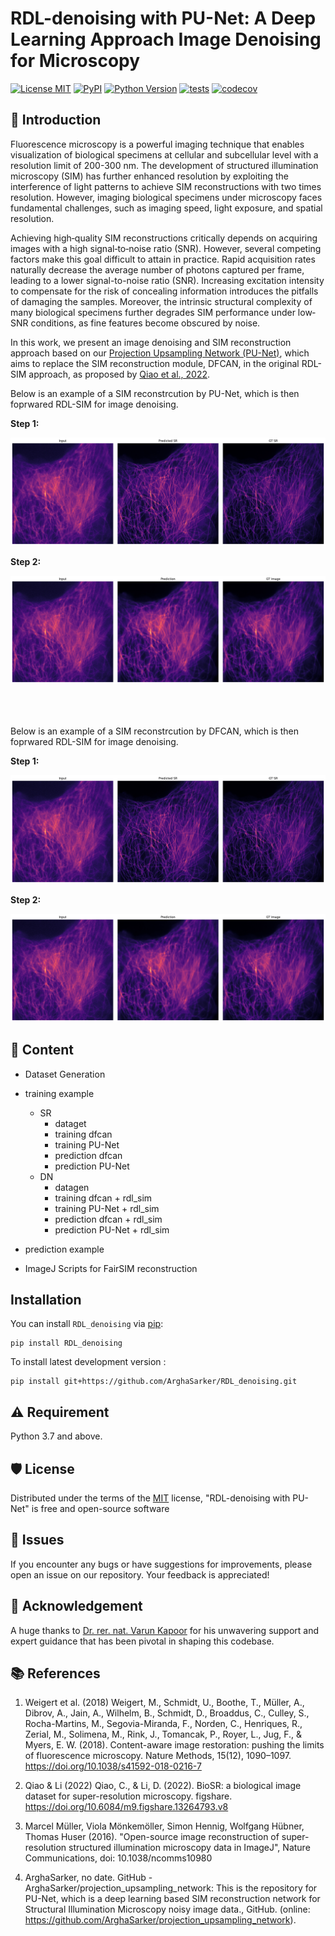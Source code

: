 # RDL-denoising with PU-Net: A Deep Learning Approach Image Denoising for Microscopy

[![License MIT](https://img.shields.io/pypi/l/RDL_denoising.svg?color=green)](https://github.com/ArghaSarker/RDL_denoising/raw/main/LICENSE)
[![PyPI](https://img.shields.io/pypi/v/RDL_denoising.svg?color=green)](https://pypi.org/project/RDL_denoising)
[![Python Version](https://img.shields.io/pypi/pyversions/RDL_denoising.svg?color=green)](https://python.org)
[![tests](https://github.com/ArghaSarker/RDL_denoising/workflows/tests/badge.svg)](https://github.com/ArghaSarker/RDL_denoising/actions)
[![codecov](https://codecov.io/gh/ArghaSarker/RDL_denoising/branch/main/graph/badge.svg)](https://codecov.io/gh/ArghaSarker/RDL_denoising)


## 🗿 Introduction

Fluorescence microscopy is a powerful imaging technique that enables visualization
of biological specimens at
cellular and subcellular level with a resolution limit of 200-300 nm. The development of structured illumination microscopy (SIM) has further enhanced resolution by exploiting the interference of light patterns to achieve SIM reconstructions with two times resolution. However, imaging biological specimens under microscopy faces fundamental challenges, such as imaging speed, light exposure, and spatial resolution.


Achieving high‐quality SIM reconstructions critically depends on acquiring images with a high signal‐to‐noise ratio (SNR). However, several competing factors make this goal difficult to attain in practice. Rapid acquisition rates naturally decrease the average number of photons captured per frame, leading to a lower signal-to-noise ratio (SNR). Increasing excitation intensity to compensate for the risk of concealing information introduces the pitfalls of damaging the samples. Moreover, the intrinsic structural complexity of many biological specimens further degrades SIM performance under low‐SNR conditions, as fine features become obscured by noise.

In this work, we present an image denoising and SIM reconstruction approach based on our [Projection Upsampling Network (PU-Net)](https://github.com/ArghaSarker/projection_upsampling_network), which aims to replace the SIM reconstruction module, DFCAN, in the original RDL-SIM approach, as proposed by [Qiao et al., 2022](https://www.nature.com/articles/s41587-022-01471-3).




Below is an example of a SIM reconstrcution by PU-Net, which is then foprwared RDL-SIM for image denoising.

**Step 1:**

<div align="center">
    <img src="./images/rdl_PU-Net_SR.png" alt="SIM reconsturuction by PU-Net">
</div>

**Step 2:**

<div align="center">
    <img src="./images/rdl_PU-Net_3d.png" alt="PU-Net + RDL denoising">
</div>

<div style="height: 50px;"></div>


Below is an example of a SIM reconstrcution by DFCAN, which is then foprwared RDL-SIM for image denoising.

**Step 1:**

<div align="center">
    <img src="./images/rdl_SIM_SR.png" alt="SIM reconsturuction by DFCAN">
</div>

**Step 2:**

<div align="center">
    <img src="./images/rdl_SIM_3d.png" alt="DFCAN+ RDL denoising">
</div>







<!-- A simple package to use with caped

----------------------------------

This [caped] package was generated with [Cookiecutter] using [@caped]'s [cookiecutter-template] template. -->

## 🧾 Content
- Dataset Generation
- training example
    - SR
        - dataget
        - training dfcan
        - training PU-Net
        - prediction dfcan
        - prediction PU-Net
    - DN
        - datagen
        - training dfcan + rdl_sim
        - training PU-Net + rdl_sim
        - prediction dfcan + rdl_sim
        - prediction PU-Net + rdl_sim

- prediction example
- ImageJ Scripts for FairSIM  reconstruction


## Installation

You can install `RDL_denoising` via [pip]:

    pip install RDL_denoising



To install latest development version :

    pip install git+https://github.com/ArghaSarker/RDL_denoising.git


## ⚠️ Requirement
Python 3.7 and above.




## 🛡 License

Distributed under the terms of the [MIT] license,
"RDL-denoising with PU-Net" is free and open-source software

## 🐞 Issues

If you encounter any bugs or have suggestions for improvements, please open an issue on our repository. Your feedback is appreciated!





## 🙏 Acknowledgement



A huge thanks to [Dr. rer. nat. Varun Kapoor](https://github.com/kapoorlab) for his unwavering support and expert guidance that has been pivotal in shaping this codebase.


## 📚 References
1. Weigert et al. (2018)
Weigert, M., Schmidt, U., Boothe, T., Müller, A., Dibrov, A., Jain, A., Wilhelm, B., Schmidt, D., Broaddus, C., Culley, S., Rocha-Martins, M., Segovia-Miranda, F., Norden, C., Henriques, R., Zerial, M., Solimena, M., Rink, J., Tomancak, P., Royer, L., Jug, F., & Myers, E. W. (2018). Content-aware image restoration: pushing the limits of fluorescence microscopy. Nature Methods, 15(12), 1090–1097. https://doi.org/10.1038/s41592-018-0216-7

2. Qiao & Li (2022)
Qiao, C., & Li, D. (2022). BioSR: a biological image dataset for super-resolution microscopy. figshare. https://doi.org/10.6084/m9.figshare.13264793.v8

3. Marcel Müller, Viola Mönkemöller, Simon Hennig, Wolfgang Hübner, Thomas Huser (2016).
"Open-source image reconstruction of super-resolution structured illumination microscopy data in ImageJ",
Nature Communications, doi: 10.1038/ncomms10980

4. ArghaSarker, no date. GitHub - ArghaSarker/projection_upsampling_network: This is the repository for PU-Net, which is a deep learning based SIM reconstruction network for Structural Illumination Microscopy noisy image data., GitHub. (online: https://github.com/ArghaSarker/projection_upsampling_network).




[pip]: https://pypi.org/project/pip/
[caped]: https://github.com/Kapoorlabs-CAPED
[Cookiecutter]: https://github.com/audreyr/cookiecutter
[@caped]: https://github.com/Kapoorlabs-CAPED
[MIT]: http://opensource.org/licenses/MIT
[BSD-3]: http://opensource.org/licenses/BSD-3-Clause
[GNU GPL v3.0]: http://www.gnu.org/licenses/gpl-3.0.txt
[GNU LGPL v3.0]: http://www.gnu.org/licenses/lgpl-3.0.txt
[Apache Software License 2.0]: http://www.apache.org/licenses/LICENSE-2.0
[Mozilla Public License 2.0]: https://www.mozilla.org/media/MPL/2.0/index.txt
[cookiecutter-template]: https://github.com/Kapoorlabs-CAPED/cookiecutter-template

[file an issue]: https://github.com/ArghaSarker/RDL_denoising/issues

[caped]: https://github.com/Kapoorlabs-CAPED/
[tox]: https://tox.readthedocs.io/en/latest/
[pip]: https://pypi.org/project/pip/
[PyPI]: https://pypi.org/
